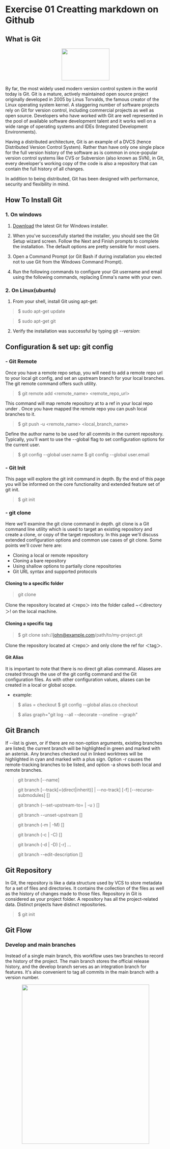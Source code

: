 # **Exercise 01 Creatting markdown on Github**

## **What is Git**
<center> <img src="https://www.technotification.com/wp-content/uploads/2018/04/git-commands.jpg" width="150" height="100"/></center>
<br>
By far, the most widely used modern version control system in the world today is Git. Git is a mature, actively maintained open source project originally developed in 2005 by Linus Torvalds, the famous creator of the Linux operating system kernel. A staggering number of software projects rely on Git for version control, including commercial projects as well as open source. Developers who have worked with Git are well represented in the pool of available software development talent and it works well on a wide range of operating systems and IDEs (Integrated Development Environments).

Having a distributed architecture, Git is an example of a DVCS (hence Distributed Version Control System). Rather than have only one single place for the full version history of the software as is common in once-popular version control systems like CVS or Subversion (also known as SVN), in Git, every developer's working copy of the code is also a repository that can contain the full history of all changes.

In addition to being distributed, Git has been designed with performance, security and flexibility in mind.

## How To Install Git

### 1. On windows

 1. [Download](https://git-scm.com/download/win) the latest Git for Windows installer.

 2. When you've successfully started the installer, you should see the Git Setup wizard screen. Follow the Next and Finish prompts to complete the installation. The default options are pretty sensible for most users.

 3. Open a Command Prompt (or Git Bash if during installation you elected not to use Git from the Windows Command Prompt).

 4. Run the following commands to configure your Git username and email using the following commands, replacing Emma's name with your own.

### 2. On Linux(ubuntu)

 1. From your shell, install Git using apt-get:
   > $ sudo apt-get update

   > $ sudo apt-get git
 2. Verify the installation was successful by typing git _--version_:


## Configuration & set up: git config

### - Git Remote

Once you have a remote repo setup, you will need to add a remote repo url to your local git config, and set an upstream branch for your local branches. The git remote command offers such utility.

 > $ git remote add <remote_name> <remote_repo_url>

 This command will map remote repository at  to a ref in your local repo under . Once you have mapped the remote repo you can push local branches to it.
 
 > $ git push -u <remote_name> <local_branch_name>

Define the author name to be used for all commits in the current repository. Typically, you’ll want to use the --global flag to set configuration options for the current user.

 > $ git config --global user.name <name>
 > $ git config --global user.email <email>

### - Git Init

This page will explore the git init command in depth. By the end of this page you will be informed on the core functionality and extended feature set of git init. 

> $ git init

### - git clone

Here we'll examine the git clone command in depth. git clone is a Git command line utility which is used to target an existing repository and create a clone, or copy of the target repository. In this page we'll discuss extended configuration options and common use cases of git clone. Some points we'll cover here are:

 * Cloning a local or remote repository
 * Cloning a bare repository
 * Using shallow options to partially clone repositories
 * Git URL syntax and supported protocols

#### Cloning to a specific folder

 > git clone <repo> <directory>
  
Clone the repository located at ＜repo＞ into the folder called ~＜directory＞! on the local machine.

#### Cloning a specific tag

 > $ git clone ssh://john@example.com/path/to/my-project.git 

Clone the repository located at ＜repo＞ and only clone the ref for ＜tag＞.

#### Git Alias

It is important to note that there is no direct git alias command. Aliases are created through the use of the git config command and the Git configuration files. As with other configuration values, aliases can be created in a local or global scope.
 * example:

 >  $ alias = checkout
 >  $ git config --global alias.co checkout

 > $ alias graph="git log --all --decorate --oneline  --graph"

## Git Branch
If --list is given, or if there are no non-option arguments, existing branches are listed; the current branch will be highlighted in green and marked with an asterisk. Any branches checked out in linked worktrees will be highlighted in cyan and marked with a plus sign. Option -r causes the remote-tracking branches to be listed, and option -a shows both local and remote branches.

> git branch [--name]

> git branch [--track[=(direct|inherit)] | --no-track]  [-f] [--recurse-submodules] <branchname> [<start-point>]

 > git branch (--set-upstream-to=<upstream> | -u <upstream>) [<branchname>]

>  git branch --unset-upstream [<branchname>]

>  git branch (-m | -M) [<oldbranch>] <newbranch>

 > git branch (-c | -C) [<oldbranch>] <newbranch>

 > git branch (-d | -D) [-r] <branchname>…​

 > git branch --edit-description [<branchname>]
## Git Repository

In Git, the repository is like a data structure used by VCS to store metadata for a set of files and directories. It contains the collection of the files as well as the history of changes made to those files. Repository in Git is considered as your project folder. A repository has all the project-related data. Distinct projects have distinct repositories.

> $ git init  

## Git Flow

### Develop and main branches

Instead of a single main branch, this workflow uses two branches to record the history of the project. The main branch stores the official release history, and the develop branch serves as an integration branch for features. It's also convenient to tag all commits in the main branch with a version number.

<center> <img src="https://wac-cdn.atlassian.com/dam/jcr:34c86360-8dea-4be4-92f7-6597d4d5bfae/02%20Feature%20branches.svg?cdnVersion=638" width="400" height="500"/></center>
